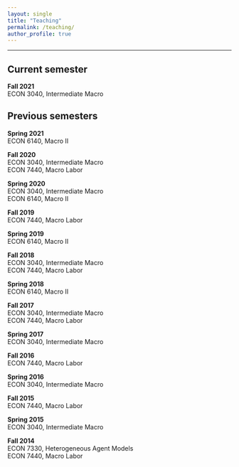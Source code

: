```yaml
---
layout: single
title: "Teaching"
permalink: /teaching/
author_profile: true
---
```

---
## Current semester  
**Fall 2021**  
ECON 3040, Intermediate Macro  

## Previous semesters
**Spring 2021**  
ECON 6140, Macro II      

**Fall 2020**  
ECON 3040, Intermediate Macro  
ECON 7440, Macro Labor   

**Spring 2020**  
ECON 3040, Intermediate Macro    
ECON 6140, Macro II     

**Fall 2019**  
ECON 7440, Macro Labor   

**Spring 2019**   
ECON 6140, Macro II     

**Fall 2018**  
ECON 3040, Intermediate Macro   
ECON 7440, Macro Labor   

**Spring 2018**    
ECON 6140, Macro II  

**Fall 2017**   
ECON 3040, Intermediate Macro   
ECON 7440, Macro Labor   

**Spring 2017**   
ECON 3040, Intermediate Macro   

**Fall 2016**   
ECON 7440, Macro Labor   

**Spring 2016**    
ECON 3040, Intermediate Macro  

**Fall 2015**  
ECON 7440, Macro Labor  

**Spring 2015**    
ECON 3040, Intermediate Macro  

**Fall 2014**  
ECON 7330, Heterogeneous Agent Models  
ECON 7440, Macro Labor  





